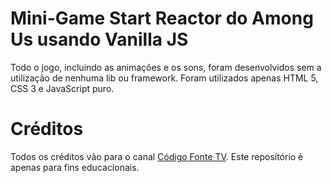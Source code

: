 # Mini-Game Start Reactor do Among Us usando Vanilla JS


Todo o jogo, incluindo as animações e os sons, foram desenvolvidos sem a utilização de nenhuma lib ou framework. Foram utilizados apenas HTML 5, CSS 3 e JavaScript puro.

# Créditos

Todos os créditos vão para o canal [Código Fonte TV](https://youtu.be/C3WZrP0zlUk). Este reposítório é apenas para fins educacionais.

